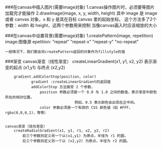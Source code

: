 ###在canvas中插入图片(需要image对象)
	1.canvas操作图片时，必须要等图片加载完才能操作
	2.drawImage(image, x, y, width, height)
		其中 image 是 image 或者 canvas 对象，x 和 y 是其在目标 canvas 里的起始坐标。
		这个方法多了2个参数：width 和 height，这两个参数用来控制 当像canvas画入时应该缩放的大小


###在canvas中设置背景(需要image对象)
	1.createPattern(image, repetition)
		image:图像源
		epetition:
			"repeat" 
			"repeat-x" 
			"repeat-y" 
			"no-repeat" 
			
	一般情况下，我们都会将createPattern返回的对象作为fillstyle的值
			
###渐变
	canvas渐变（线性渐变）
		createLinearGradient(x1, y1, x2, y2)
				表示渐变的起点 (x1,y1) 与终点 (x2,y2)
					
		gradient.addColorStop(position, color)
				gradient :createLinearGradient的返回值
				addColorStop 方法接受 2 个参数，
					position 参数必须是一个 0.0 与 1.0 之间的数值，表示渐变中颜色所在的相对位置。
									例如，0.5 表示颜色会出现在正中间。
					color 参数必须是一个有效的 CSS 颜色值（如 #FFF， rgba(0,0,0,1)，等等）
				
	
	canvas渐变（径向渐变）	
		createRadialGradient(x1, y1, r1, x2, y2, r2)
			前三个参数则定义另一个以(x1,y1) 为原点，半径为 r1 的圆，
			后三个参数则定义另一个以 (x2,y2) 为原点，半径为 r2 的圆。
			
		